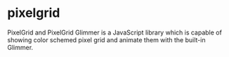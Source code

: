 # pixelgrid
PixelGrid and PixelGrid Glimmer is a JavaScript library which is capable of showing color schemed pixel grid and animate them with the built-in Glimmer.
